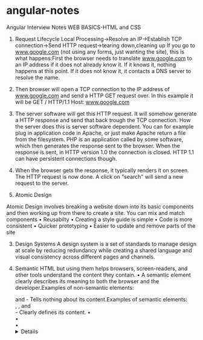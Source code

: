 # angular-notes
Angular Interview Notes
WEB BASICS-HTML and CSS
1.	Request Lifecycle
Local Processing->Resolve an IP->Establish TCP connection->Send HTTP request->tearing down,cleaning up
If you go to www.google.com (not using any forms, just wanting the site), this is what happens:First the browser needs to translate www.google.com to an IP address if it does not already know it. If it knows it, nothing happens at this point. If it does not know it, it contacts a DNS server to resolve the name.
1.	Then browser will open a TCP connection to the IP address of www.google.com and send a HTTP GET request over. In this example it will be
GET / HTTP/1.1 Host: www.google.com
2.	The server software will get this HTTP request. It will somehow generate a HTTP response and send that back trough the TCP connection. How the server does this is server software dependent. You can for example plug in application code in Apache, or just make Apache return a file from the filesystem. PHP is an application called by some software, which then generates the response sent to the browser. When the response is sent, in HTTP version 1.0 the connection is closed. HTTP 1.1 can have persistent connections though.
3.	When the browser gets the response, it typically renders it on screen. The HTTP request is now done. A click on "search" will send a new request to the server.

2.	Atomic Design
 
Atomic Design  involves breaking a website down into its basic components and then working up from there to create a site. 
You can mix and match components
•	Reusabilty
•	Creating a style guide is simple
•	Code is more consistent 
•	Quicker prototyping
•	Easier to update and remove parts of the site

3.	Design Systems 
A design system is a set of standards to manage design at scale by reducing redundancy while creating a shared language and visual consistency across different pages and channels.

4.	Semantic HTML
but using them helps browsers, screen-readers, and other tools understand the content they contain.
•	A semantic element clearly describes its meaning to both the browser and the developer.Examples of non-semantic elements: <div> and <span> - Tells nothing about its content.Examples of semantic elements: <form>, <table>, and <article> - Clearly defines its content. 
•	<article>
•	<aside>
•	<details>
•	<figcaption>
•	<figure>
•	<footer>
•	<header>
•	<main>
•	<mark>
•	<nav>
•	<section>
•	<summary>
•	<time>
5.	DOM
•	The DOM is a W3C (World Wide Web Consortium) standard.
•	The DOM defines a standard for accessing documents:
•	"The W3C Document Object Model (DOM) is a platform and language-neutral interface that allows programs and scripts to dynamically access and update the content, structure, and style of a document."
•	The W3C DOM standard is separated into 3 different parts:
•	Core DOM - standard model for all document types
•	XML DOM - standard model for XML documents
•	HTML DOM - standard model for HTML documents
 
6.	Forms and Validations
7.	Media Responsive Images,Audio and Video
.responsive {
  width: 100%;
  max-width: 400px;
  height: auto;
}

<audio controls autoplay muted>
  <source src="horse.ogg" type="audio/ogg">
  <source src="horse.mp3" type="audio/mpeg">
Your browser does not support the audio element.
</audio>

<video width="320" height="240" controls>
  <source src="movie.mp4" type="video/mp4">
  <source src="movie.ogg" type="video/ogg">
Your browser does not support the video tag.
</video>

<iframe width="420" height="345" src="https://www.youtube.com/embed/tgbNymZ7vqY">
</iframe>
8.	Browser Side workers,storage,workers caching-local,session,cookies,Indexdb,WebSQL
Worklets are hooks into the browser’s rendering pipeline, enabling us to have low-level access to the browser’s rendering processes such as styling and layout.
Web Workers
Web Workers provide a simple means for web content to run scripts in background threads. The worker thread can perform tasks without interfering with the user interface. In addition, they can perform I/O using XMLHttpRequest (although the responseXML and channel attributes are always null). Once created, a worker can send messages to the JavaScript code that created it by posting messages to an event handler specified by that code (and vice versa.)
Source - Using Web Workers
Service Worker
Service workers essentially act as proxy servers that sit between web applications, and the browser and network (when available). They are intended to (amongst other things) enable the creation of effective offline experiences, intercepting network requests and taking appropriate action based on whether the network is available and updated assets reside on the server. They will also allow access to push notifications and background sync APIs.
9.	Service workers,Web workers
10.	SEO basics
A Secure and Accessible Website.
Page Speed (Including Mobile Page Speed)
Mobile Friendliness.
Domain Age, URL, and Authority.
Optimized Content.
Technical SEO.
User Experience (RankBrain)
Links.
11.	CSSOM,rules,selectors,property values,cascading,inheritance,specificity
12.	Responsive design mobile and desktop first,media
Hiding an Image in CSS
The trick to hiding any element on your web page is to insert either a "display: none;" or "visibility: hidden;" rule for that element. The "display: none;" rule not only hides the element, but also removes it from the document flow. That is, the web browser will not leave any space for that element when it displays the page. The "visibility: hidden;" rule hides the element but causes the browser to still leave an appropriate amount of blank space for it.
To suppress the display of the image only on devices with a small screen, like mobile phones, include the rule in the section of your style sheet that is only applied in such instances.
Take the following as an example.
@media (max-width:629px) {
  img#optionalstuff {
    display: none;
  }
}

13.	Layout float,flex,grid,display,positioning
14.	Animations and translations,basics,SVG
15.	Processors,preprocessors,frameworks,CSS in JS
A CSS preprocessor is a program that lets you generate CSS from the preprocessor's own unique syntax.

There are many CSS preprocessors to choose from, however most CSS preprocessors will add some features that don't exist in pure CSS, such as mixin, nesting selector, inheritance selector, and so on. These features make the CSS structure more readable and easier to maintain.

To use a CSS preprocessor, you must install a CSS compiler on your web server; Or use the CSS preprocessor to compile on the development environment, and then upload compiled CSS file to the web server.

Generally speaking, pre-processing has its own stylesheet languages, such as Sass and LESS, that convert into pure CSS. Post-processing takes that basic CSS, and applies automation/repetition. It usually means adding code to fallbacks for older browsers,
OOJS/Functional JS
1.	Variables,Scopes,Datatypes
Scope determines the accessibility (visibility) of variables.
JavaScript has 3 types of scope:
•	Block scope
•	Function scope
•	Global scope
•	ES6 introduced two important new JavaScript keywords: let and const.
•	These two keywords provide Block Scope in JavaScript.
•	Variables declared inside a { } block cannot be accessed from outside the block:
•	Function Scope
•	JavaScript has function scope: Each function creates a new scope.
•	Variables defined inside a function are not accessible (visible) from outside the function.
•	Variables declared with var, let and const are quite similar when declared inside a function.
•	They all have Function Scope:
•	function myFunction() {
  var carName = "Volvo";   // Function Scope
}
•	function myFunction() {
  let carName = "Volvo";   // Function Scope
}
•	function myFunction() {
  const carName = "Volvo";   // Function Scope
}
•	Global Scope
•	Variables declared Globally (outside any function) have Global Scope.
•	Global variables can be accessed from anywhere in a JavaScript program.
•	Variables declared with var, let and const are quite similar when declared outside a block.
•	They all have Global Scope:
•	var x = 2;       // Global scope
•	let x = 2;       // Global scope
•	const x = 2;       // Global scope
•	Global variables defined with the let keyword do not belong to the window object:
•	let carName = "Volvo";
// code here can not use window.carName
Hoisting is JavaScript's default behavior of moving all declarations to the top of the current scope (to the top of the current script or the current function).
The let and const Keywords
Variables defined with let and const are hoisted to the top of the block, but not initialized.
Meaning: The block of code is aware of the variable, but it cannot be used until it has been declared.
Using a let variable before it is declared will result in a ReferenceError. Var will give undefined
The variable is in a "temporal dead zone" from the start of the block until it is declared:

typeof ""             // Returns "string"
typeof "John"         // Returns "string"
typeof "John Doe"     // Returns "string"

2.	Operators loops,If statement
For(let i=0;i<n;i++){}
For(let I in array){I->index}
For(let val of array)-?gives value

let language = "JavaScript";

let text = "";
for (let x of language) {
text += x;
}
3.	Error handling and functions
Try,catch,finally,throw
try {
  writeMyFile(theData); // This may throw an error
} catch(e) {
  handleError(e); // If an error occurred, handle it
} finally {
  closeMyFile(); // Always close the resource
}

4.	Execution context(this)
Execution context (EC) is defined as the environment in which the JavaScript code is executed. By environment, I mean the value of this, variables, objects, and functions JavaScript code has access to at a particular time.
Execution context in JavaScript is of three types as:
Global execution context (GEC): This is the default execution context in which JS code start its execution when the file first loads in the browser. All of the global code i.e. code which is not inside any function or object is executed inside the global execution context. GEC cannot be more than one because only one global environment is possible for JS code execution as the JS engine is single threaded.
Functional execution context (FEC): Functional execution context is defined as the context created by the JS engine whenever it finds any function call. Each function has its own execution context. It can be more than one. Functional execution context has access to all the code of the global execution context though vice versa is not applicable. While executing the global execution context code, if JS engine finds a function call, it creates a new functional execution context for that function. In the browser context, if the code is executing in strict mode value of this is undefined else it is window object in the function execution context.
Eval: Execution context inside eval function.
Execution context stack (ECS): Execution context stack is a stack data structure, i.e. last in first out data structure, to store all the execution stacks created during the life cycle of the script. Global execution context is present by default in execution context stack and it is at the bottom of the stack. While executing the global execution context code, if JS engines find a function call, it creates a functional execution context for that function and pushes it on top of the execution context stack. JS engine executes the function whose execution context is at the top of the execution context stack. Once all the code of the function is executed, JS engines pop out that function’s execution context and start’s executing the function which is below it.
5.	Call,bind apply
BASIC RULES WORTH REMEMBERING:
1.	“this” always refers to an object.
2.	“this” refers to an object which calls the function it contains.
3.	In the global context “this” refers to either window object or is undefined if the ‘strict mode’ is used.
var car = { 
    registrationNumber: "GA12345",
    brand: "Toyota",

    displayDetails: function(){
        console.log(this.registrationNumber + " " + this.brand);
    }
}
The above will work perfectly fine as long as we use it this way:

car.displayDetails(); // GA12345 Toyota
But what if we want to borrow a method?

var myCarDetails =  car.displayDetails;
myCarDetails();
Well, this won’t work as the “this” will be now assigned to the global context which doesn’t have neither the registrationNumber nor the brand property.
The bind() Method
For such cases we can use the ECMAScript 5 bind() method of the Function.prototype property. This means bind() can be used by every single function.

var myCarDetails = car.displayDetails.bind(car); 
myCarDetails(); // GA12345 Toyota
The bind() method creates a new function where “this” refers to the parameter in the parenthesis in the above case “car”. This way the bind() method enables calling a function with a specified “this” value. call() and apply() methods
Similar but slightly different usage provide the call() and apply() methods which also belong to the Function.prototype property.

This time there is a car object without the displayDetails function, which is located in the global context.

var car = { 
    registrationNumber: "GA12345",
    brand: "Toyota"
}

function displayDetails(ownerName) {
    console.log(ownerName + ", this is your car: " + this.registrationNumber + " " + this.brand);
}
We can use the apply() function:

displayDetails.apply(car, ["Vivian"]); // Vivian, this is your car: GA12345 Toyota
Or

displayDetails.call(car, "Vivian"); // Vivian, this is your car: GA12345 Toyota
Note that when using the apply() function the parameter must be placed in an array. Call() accepts both an array of parameters and a parameter itself. Both are great tools for borrowing functions in JavaScript.

6.	ES5 vs ES6
In ES6, there are some additions to JavaScript data types. It introduced a new primitive data type 'symbol' for supporting unique values.
It was part of ES6 specification and its sole purpose is to act as a unique identifier of object properties, i.e. it can be used as a key in objects. You can think of symbols as big numbers and every time you create a symbol, a new random number gets generated (uuid).
In ES6, there are two new ways to define variables that are let and const.

An arrow function is a new feature introduced in ES6 by which we don't require the function keyword to define the function.
ES6 introduced the concept of for...of loop to perform an iteration over the values of the iterable objects.

Due to destructuring and speed operators, object manipulation can be processed more smoothly in ES6.
Transpilation
As of now, there are no browsers that fully support the ES6 features; however, we can convert the ES6 code to the ES5 code by using the transpilation.

There are two major compilers Babel and Traceur, which are used to convert the ES6 code to ES5 code as part of the build process.

Spread Operator (...)
It is introduced in ES6, which makes it easy to merge arrays and objects.

Template Literal (`)
It is a new feature introduced in ES6 that allows us to work with strings. Template literals allow us to perform string interpolation easily.

7.	Events and Event handling ,DOM manipulation
onchange	An HTML element has been changed
onclick	The user clicks an HTML element
onmouseover	The user moves the mouse over an HTML element
onmouseout	The user moves the mouse away from an HTML element
onkeydown	The user pushes a keyboard key
onload	The browser has finished loading the page

8.	Object prototype,prototype inheritance,Closure
let person = {
    name: "John Doe",
    greet: function () {
        return "Hi, I'm " + this.name;
    }
};

let teacher = {
    teach: function (subject) {
        return this.greet()+" I can teach " + subject;
    }
};

teacher.__proto__=person;
console.log(teacher.name);
console.log(teacher.teach('Maths'));

class person  {
   constructor(name){
   this.name=name;
   }
    greet() {
        return "Hi, I'm " + this.name;
    }
}

class teacher extends person {
constructor(name,subject){
  super(name);
  this.subject=subject;
   }
   teach() {
        return this.greet() + this.subject;
    }
}

let teacherSub= new teacher('subin','Maths');

console.log(teacherSub.name);
console.log(teacherSub.teach());
9.	Async Programming-Event loops- how it works, macro and micro tasks
The event loop concept is very simple. There’s an endless loop, where the JavaScript engine waits for tasks, executes them and then sleeps, waiting for more tasks.
The general algorithm of the engine:
1.	While there are tasks:
o	execute them, starting with the oldest task.
2.	Sleep until a task appears, then go to 1.
 
Microtasks come solely from our code. They are usually created by promises: an execution of .then/catch/finally handler becomes a microtask. Microtasks are used “under the cover” of await as well, as it’s another form of promise handling.
There’s also a special function queueMicrotask(func) that queues func for execution in the microtask queue.
Immediately after every macrotask, the engine executes all tasks from microtask queue, prior to running any other macrotasks or rendering or anything else.
For instance, take a look:
setTimeout(() => alert("timeout"));

Promise.resolve()
  .then(() => alert("promise"));

alert("code");
Web Workers
For long heavy calculations that shouldn’t block the event loop, we can use Web Workers.
That’s a way to run code in another, parallel thread.
Web Workers can exchange messages with the main process, but they have their own variables, and their own event loop.
Web Workers do not have access to DOM, so they are useful, mainly, for calculations, to use multiple CPU cores simultaneously.

10.	Callbacks and setTimeout,promises,chaining promises
11.	Promise.all,promise.race
Promise.all accepts an array of promises, and will attempt to fulfill all of them. Exits early if just 1 promise gets rejected.
Promise.race also accepts an array of promises, but returns the first promise that is settled. A settled promise can either be resolved or rejected.
12.	Async await
13.	Error handling
14.	Testing,POV on different types of tests,TL,Jest,karma,jasmine,Enzyme
15.	Patterns,Module systems,principles
16.	Singleton,factory functions,module,prototype,Pubsub,observable
17.	Common JS ,UMD AMD
CJS
CJS is short for CommonJS. Here is what it looks like:
//importing 
const doSomething = require('./doSomething.js'); 

//exporting
module.exports = function doSomething(n) {
  // do something
}
•	Some of you may immediately recognize CJS syntax from node. That's because node uses CJS module format.
•	CJS imports module synchronously.
•	You can import from a library node_modules or local dir. Either by const myLocalModule = require('./some/local/file.js') or var React = require('react'); works.
•	When CJS imports, it will give you a copy of the imported object.
•	CJS will not work in the browser. It will have to be transpiled and bundled.
AMD
AMD stands for Asynchronous Module Definition. Here is a sample code:
define(['dep1', 'dep2'], function (dep1, dep2) {
    //Define the module value by returning a value.
    return function () {};
});
or
// "simplified CommonJS wrapping" https://requirejs.org/docs/whyamd.html
define(function (require) {
    var dep1 = require('dep1'),
        dep2 = require('dep2');
    return function () {};
});
•	AMD imports modules asynchronously (hence the name).
•	AMD is made for frontend (when it was proposed) (while CJS backend).
•	AMD syntax is less intuitive than CJS. I think of AMD as the exact opposite sibling of CJS.
UMD
UMD stands for Universal Module Definition. Here is what it may look like (source):
(function (root, factory) {
    if (typeof define === "function" && define.amd) {
        define(["jquery", "underscore"], factory);
    } else if (typeof exports === "object") {
        module.exports = factory(require("jquery"), require("underscore"));
    } else {
        root.Requester = factory(root.$, root._);
    }
}(this, function ($, _) {
    // this is where I defined my module implementation

    var Requester = { // ... };

    return Requester;
}));
•	Works on front and back end (hence the name universal).
•	Unlike CJS or AMD, UMD is more like a pattern to configure several module systems. Check here for more patterns.
•	UMD is usually used as a fallback module when using bundler like Rollup/ Webpack
ESM
ESM stands for ES Modules. It is Javascript's proposal to implement a standard module system. I am sure many of you have seen this:
import React from 'react';
Other sightings in the wild:
import {foo, bar} from './myLib';

...

export default function() {
  // your Function
};
export const function1() {...};
export const function2() {...};
•	Works in many modern browsers
•	It has the best of both worlds: CJS-like simple syntax and AMD's async
•	Tree-shakeable, due to ES6's static module structure
•	ESM allows bundlers like Rollup to remove unnecessary code, allowing sites to ship less codes to get faster load.

18.	12 factor APP,SOLID,DRY principles
19.	Functional programming pure fn/side effects,purigying closures,paint free style,composition,compound functions
20.	Immutability,mab,filter,reduce
With Object.freeze we achieve full immutability. But there are two other methods that provide object immutability, only partially.
•	Object.seal – We can not add a new property or delete existing properties of an object sealed with this method. But we can still update the value of existing properties.
•	Object.preventExtensions – This method prevents new property creation. But you can update and delete existing properties.

const numbers = [1, 2, 3, 4];
const doubled = numbers.map(item => item * 2);
console.log(doubled); // [2, 4, 6, 8]

const numbers = [1, 2, 3, 4];
const evens = numbers.filter(item => item % 2 === 0);
console.log(evens); // [2, 4]

var pets = ['dog', 'chicken', 'cat', 'dog', 'chicken', 'chicken', 'rabbit'];

var petCounts = pets.reduce(function(obj, pet){
    if (!obj[pet]) {
        obj[pet] = 1;
    } else {
        obj[pet]++;
    }
    return obj;
}, {});

console.log(petCounts); 

/*
Output:
 { 
    dog: 2, 
    chicken: 3, 
    cat: 1, 
    rabbit: 1 
 }
 */
const numbers = [1, 2, 3, 4];
const sum = numbers.reduce(function (result, item) {
  return result + item;
}, 0);
console.log(sum); // 10

21.	Higher order fn,currying and composition
Currying is a checking method to make sure that you get everything you need before you proceed. It helps you to avoid passing the same variable again and again. It divides your function into multiple smaller functions that can handle one responsibility.
Function composition is the process of combining two or more functions to produce a new function. Composing functions together is like snapping together a series of pipes for our data to flow through.

const toSlug = input => encodeURIComponent(
	  input.split(' ')
	    .map(str => str.toLowerCase())
	    .join('-')
	);

If we use the higher order function, filter(), we can abstract so much:
const numbers = [1, 2, 3, 4, 5];

const oddArray = numbers.filter((number) => number % 2 !== 0);
console.log(oddArray);
In this definition, operations can mean taking one or more functions as an argument OR returning a function as the result. It doesn't have to do both. Doing one or the other qualifies a function as a higher order function.
Higher Order Functions provide a higher level of abstraction for functions.

What is currying in JavaScript?
Currying simply means evaluating functions with multiple arguments and decomposing them into a sequence of functions with a single argument.
In other terms, currying is when a function — instead of taking all arguments at one time — takes the first one and returns a new function, which takes the second one and returns a new function, which takes the third one, etc. until all arguments are completed.

22.	PWA-app manifest
Smaller and Faster: The progressive web apps are much smaller in size than native apps. They don’t even need to install. That’s they are not wasting disc space and load very fast.
Responsive Interface: Progressive web app (PWA) supported web pages are capable to fit in every screen sizes automatically. It could be a smartphone, tablet, desktop or laptop.
No Updates Required: Most of the mobile apps need regular weekly updates. Like the normal website, progressive web apps (PWA) are always loaded latest updated version whenever the user interaction happens and no App or Play Store approval required.
Cost Effective: Native mobile apps need to be developed for both Android and iOS devices separately and their development cost is very high. On the other hand, progressive web apps are had the same features but the fraction of the prior price.
SEO Advantage: Progressive web apps are discoverable by search engines and load super-fast. Just like other websites, their links are sharable too. This, in other words, gives good user experience and result in SEO rank boost.
Offline capabilities: Due to the support of service worker API, PWAs are accessible in offline or low internet connections.
Security: PWAs are delivered over HTTPS connection and secure user-data over each interaction.
Push Notifications: By the support of push notifications, PWAs can interact easily with the users and provide a really amazing user experience.
Bypass the app stores: PWAs don’t need the App store or Google play store support. Their updated version can be directly loaded from the web server without the requirement of app store approval. On the other hand, native apps need days of approval if any new update required. There are possibilities of getting rejected or banned.
Zero installation: During browsing, progressive web app gets its own icon on phones and tablets, just like a mobile application, but without the need to go through the tedious and slow App Store installation process.
23.	Caching and service workers
24.	Background sync
25.	Push notifications
26.	Work box
27.	Tooling webpack/parcel/rollup-config from ground setup
Rollup has node polyfills for import/export, but webpack doesn't. Rollup has support for relative paths in config, but webpack doesn't 
webpack --env entry='./app.js' --env output='bundle.js'
28.	Code splitting
29.	Tree shaking
Tree shaking
Tree shaking is a term commonly used within a JavaScript context to describe the removal of dead code.
In modern JavaScript applications, we use module bundlers (e.g., webpack or Rollup) to automatically remove dead code when bundling multiple JavaScript files into single files. This is important for preparing code that is production ready, for example with clean structures and minimal file size.
30.	Federation
Multiple separate builds should form a single application. These separate builds should not have dependencies between each other, so they can be developed and deployed individually.

This is often known as Micro-Frontends,
31.	Loaders and plugins
32.	Transpliation using babel
Babel enables developers to use cutting-edge Javascript without worrying about browser support. Babel is a JavaScript transpiler, meaning it converts a newer version of ECMAScript, such as ES9, to a standard version (ES5).
33.	Git hooks
Git hooks
Git hooks are scripts that run automatically every time a particular event occurs in a Git repository. They let you customize Git's internal behavior and trigger customizable actions at key points in the development life cycle.
34.	Code bundling/minfication/production ready assets using webpack
35.	Eslint,husky and ather code analysing tools
 
36.	Event Capturing – Also known as trickling, Event Capturing is rarely used. The process starts with the outermost element capturing the event and then propagating it to the innermost element.
For event capturing, we set the handler capture option to true: elem. addEventListener(event, handler, true) . By default, it is set to bubbling: false . 
37.	Event Bubbling – In this process, the event gets handled by the innermost element first and then propagated to the outermost element. event.stopPropagation() method stops the event to travel to the bottom to top.
38.	debounce calls a function when a user hasn't carried out an event in a specific amount of time, while throttle calls a function at intervals of a specified amount of time while the user is carrying out an event


NFR’s
1.	Performance:compression.caching,cdn/expirations.http headers,
2.	JS profiling(CPU/MEM)
JavaScript Profiling shows us which function or processes take most of the time and runtime performance shows how Musicblocks performs when it's running. Firebug provides a highly detailed profiling report. It will tell you how long each method invocation takes in a giant (detailed) table.
console.profile([title])
//also see
console.trace()
You need to call console.profileEnd ()

3.	http2
4.	universal view state
5.	perf analysis
6.	log monitoring tools
7.	basic perf testing: lighthouse,webpage tests,
8.	metrices like TTFB,TTI and their possible ,high no causes
9.	Security:SSL,TLS,CORS,XSS,CSRF,access,refresh token
Content security policy (CSP)
Content Security Policy (CSP) is an added layer of security that helps to detect and mitigate certain types of attacks, including Cross-Site Scripting (XSS) and data injection attacks. These attacks are used for everything from data theft to site defacement to the distribution of malware.

CSRF
CSRF (Cross-Site Request Forgery) is an attack that impersonates a trusted user and sends a website unwanted commands.
This can be done, for example, by including malicious parameters in a URL behind a link that purports to go somewhere else:
<img src="https://www.example.com/index.php?action=delete&id=123">
Copy to Clipboard
For users who have modification permissions on https://www.example.com, the <img> element executes action on https://www.example.com without their noticing, even if the element is not at https://www.example.com.
There are many ways to prevent CSRF, such as implementing RESTful API, adding secure tokens, etc.

10.	Encryptions,validations,encoding,http cookies,sec headers,session,authentication,authorization
11.	protect user data,rbac,abac
12.	A/AA?AAA accessibility,accesssibilty benchmarks,dynamic content accessible with ARIA
13.	WCAG A - Minimum level – without addressing these items, barriers exist that cannot be overcome by assistive technology.  This level affects the broadest group with the most benefits and is essential.
14.	WCAG AA - More accessible – With the minimum level of support, some barriers will still exist which impact certain groups of users.  The criteria at this level establish a level of accessibility which should work with most assistive technology on desktop and mobile devices. Addressing Level AA criteria may impact the look of a page or affect site logic to a greater extent.
15.	WCAG AAA – Even more accessible– Some AAA accessibility criteria cannot be applied everywhere, so level AAA is generally not required. That being said, even meeting level AAA does not make web pages accessible to everyone.

16.	Enahanced technigues viz:skip navigation,no js
17.	Crate accessible forms
18.	Contents and best practces
19.	Gulp/grunt create task
20.	Webpak/parcel/rollup
21.	Loaders and plugins
22.	Docker vagrant and difference
Compared to Vagrant, Docker wins on this criterion because it spends fewer resources, and you can create Docker images faster than Vagrant virtual machines. With Vagrant, it's the opposite situation - creating a virtual machine is laborious and time-consuming, which may slow down the startup time a little.
23.	Integrate plugins like sitespeed
24.	Logging standards
25.	Top-down,bottom-up approaches
26.	WB5/poker

how-to-secure-my-login-page
Firstly, I'd add a csrf token to your form to stop those types of attacks.
//the most simple type of csrf token
if (!isset($_SESSION['token'])):
    $token = md5(uniqid(rand(), TRUE));
    $_SESSION['token'] = $token;
else:
    $token = $_SESSION['token'];
endif;
Then in your form, include a hidden input field:
<input type="hidden" name="token" id="token" value="<?php echo $token; ?>"/>


What are HTTP cookies used for?
Typically, an HTTP cookie is used to tell if two requests come from the same browser—keeping a user logged in, for example. It remembers stateful information for the stateless HTTP protocol.
What are the 3 types of HTTP cookies?


There are three types of computer cookies: session, persistent, and third-party.
override-console-log-for-production
Put this at the top of the file:
var console = {};
console.log = function(){};
For some browsers and minifiers, you may need to apply this onto the window object.
window.console = console;


